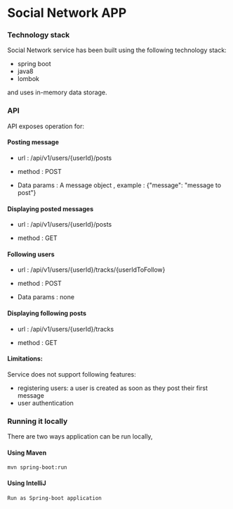 Social Network APP
==================

### Technology stack

Social Network service has been built using the following technology stack:

- spring boot
- java8
- lombok

and uses in-memory data storage.

### API

API exposes operation for:

#### Posting message
- url : /api/v1/users/{userId}/posts

- method : POST

- Data params : A message object , example : {"message": "message to post"}

#### Displaying posted messages
- url : /api/v1/users/{userId}/posts

- method : GET

#### Following users
- url : /api/v1/users/{userId}/tracks/{userIdToFollow}

- method : POST

- Data params : none

#### Displaying following posts
- url : /api/v1/users/{userId}/tracks

- method : GET


#### Limitations:
Service does not support following features:

- registering users: a user is created as soon as they post their first message
- user authentication

### Running it locally
There are two ways application can be run locally,

#### Using Maven
    mvn spring-boot:run

#### Using IntelliJ
    Run as Spring-boot application

